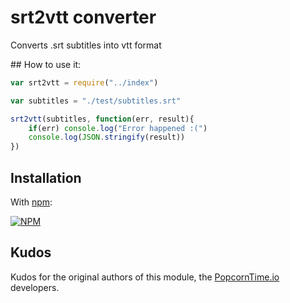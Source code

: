 srt2vtt converter
=================

Converts .srt subtitles into vtt format

## How to use it:

``` javascript
var srt2vtt = require("../index")

var subtitles = "./test/subtitles.srt"

srt2vtt(subtitles, function(err, result){
    if(err) console.log("Error happened :(")
    console.log(JSON.stringify(result))
})
```

## Installation 

With [npm](http://npmjs.org):

[![NPM](https://nodei.co/npm/srt2vtt.png?downloads=true)](https://nodei.co/npm/srt2vtt/)

## Kudos

Kudos for the original authors of this module, the [PopcornTime.io](http://popcorntime.io/) developers.
